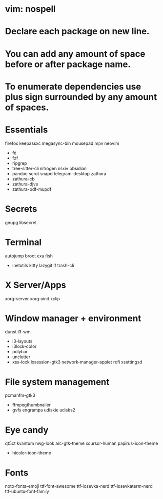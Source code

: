 # vim: nospell
# Declare each package on new line.
# You can add any amount of space before or after package name.
# To enumerate dependencies use plus sign surrounded by any amount of spaces.

# Essentials
firefox
keepassxc
megasync-bin
mousepad
mpv
neovim
 + fd
 + fzf
 + ripgrep
 + tree-sitter-cli
nitrogen
nsxiv
obsidian
 + pandoc
scrot
snapd
telegram-desktop
zathura
 + zathura-cb
 + zathura-djvu
 + zathura-pdf-mupdf

# Secrets
gnupg
libsecret

# Terminal
autojump
broot
exa
fish
 + inetutils
kitty
lazygit
lf
trash-cli

# X Server/Apps
xorg-server
xorg-xinit
xclip

# Window manager + environment
dunst
i3-wm
 + i3-layouts
 + i3lock-color
 + polybar
 + unclutter
 + xss-lock
lxsession-gtk3
network-manager-applet
rofi
xsettingsd

# File system management
pcmanfm-gtk3
 + ffmpegthumbnailer
 + gvfs
engrampa
udiskie
udisks2

# Eye candy
qt5ct
kvantum
nwg-look
arc-gtk-theme
xcursor-human
papirus-icon-theme
 + hicolor-icon-theme

# Fonts
noto-fonts-emoji
ttf-font-awesome
ttf-iosevka-nerd
ttf-iosevkaterm-nerd
ttf-ubuntu-font-family

